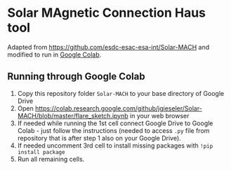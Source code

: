# Solar MAgnetic Connection Haus tool

Adapted from <https://github.com/esdc-esac-esa-int/Solar-MACH> and modified to run in [Google Colab](https://colab.research.google.com).

## Running through Google Colab
1. Copy this repository folder `Solar-MACH` to your base directory of Google Drive
2. Open <https://colab.research.google.com/github/jgieseler/Solar-MACH/blob/master/flare_sketch.ipynb> in your web browser
3. If needed while running the 1st cell connect Google Drive to Google Colab - just follow the instructions (needed to access `.py` file from repository that is after step 1 also on your Google Drive).
4. If needed uncomment 3rd cell to install missing packages with `!pip install package`
5. Run all remaining cells.
